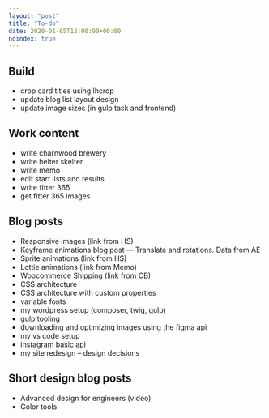```yaml
---
layout: "post"
title: "To-do"
date: 2020-01-05T12:00:00+00:00
noindex: true
---
```


## Build
- crop card titles using lhcrop
- update blog list layout design
- update image sizes (in gulp task and frontend)

## Work content
- write charnwood brewery
- write helter skelter
- write memo
- edit start lists and results
- write fitter 365
- get fitter 365 images

## Blog posts
- Responsive images (link from HS)
- Keyframe animations blog post — Translate and rotations. Data from AE
- Sprite animations (link from HS)
- Lottie animations (link from Memo)
- Woocommerce Shipping (link from CB)
- CSS architecture
- CSS architecture with custom properties
- variable fonts
- my wordpress setup (composer, twig, gulp)
- gulp tooling
- downloading and optimizing images using the figma api
- my vs code setup
- instagram basic api
- my site redesign – design decisions

## Short design blog posts
- Advanced design for engineers (video)
- Color tools
